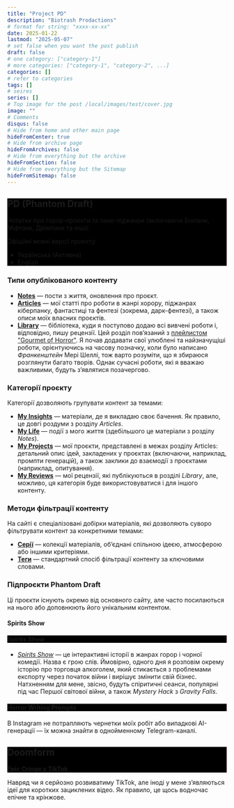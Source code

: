 ```yaml
---
title: "Project PD"
description: "Biotrash Prodactions"
# format for string: "xxxx-xx-xx"
date: 2025-01-22
lastmod: "2025-05-07"
# set false when you want the post publish
draft: false
# one category: ["category-1"]
# more categories: ["category-1", "category-2", ...]
categories: []
# refer to categories
tags: []
# seires
series: []
# Top image for the post /local/images/test/cover.jpg
image: ""
# Comments
disqus: false
# Hide from home and other main page
hideFromCenter: true
# Hide from archive page
hideFromArchives: false
# Hide from everything but the archive
hideFromSection: false
# Hide from everything but the Sitemap
hideFromSitemap: false
---
```

<div class="castration cover p_relative atcCentral" style="background-image: linear-gradient(black, black), url(/img/cover/default.jpg); background-blend-mode: saturation; background-position-y: 30% !important;">
	<div class="t_center castration base_width p_relative">
		<h2>PD (Phantom Draft)</h2>
		<p>Нотатки про горор-проєкти та панк-піджанри (включаючи Біопанк, Міфпанк, Дрімпанк та інші).</p>
		<p>Офіційні мовні версії проєкту:</p>
		<ul>
			<li>
				Українська (Активна)
			</li>
			<li><a href="/">
				English
			</a></li>
		</ul>
	</div>
</div>

### Типи опублікованого контенту

- <a href="/uk/posts/" target="_blank"><strong>Notes</strong></a> — пости з життя, оновлення про проєкт.
- <a href="/uk/articles/" target="_blank"><strong>Articles</strong></a> — мої статті про роботи в жанрі хорору, піджанрах кіберпанку, фантастиці та фентезі (зокрема, дарк-фентезі), а також описи моїх власних проєктів.
- <a href="/uk/library/" target="_blank"><strong>Library</strong></a> — бібліотека, куди я поступово додаю всі вивчені роботи і, відповідно, пишу рецензії. Цей розділ пов’язаний з <a href="https://youtube.com/playlist?list=PLRSQ_MvJCAAgfE99FrnjgDgLP6NG9AjGC&si=eZ79NL3seBIAhtdq" target="_blank">плейлистом "Gourmet of Horror"</a>. Я почав додавати свої улюблені та найзначущіші роботи, орієнтуючись на часову позначку, коли було написано *Франкенштейн* Мері Шеллі, тож варто розуміти, що я збираюся розглянути багато творів. Однак сучасні роботи, які я вважаю важливими, будуть з’являтися позачергово.

### Категорії проєкту

Категорії дозволяють групувати контент за темами:

- <a href="/uk/categories/my-insights/" target="_blank"><strong>My Insights</strong></a> — матеріали, де я викладаю своє бачення. Як правило, це довгі роздуми з розділу *Articles*.
- <a href="/uk/categories/my-life/" target="_blank"><strong>My Life</strong></a> — події з мого життя (здебільшого це матеріали з розділу *Notes*).
- <a href="/uk/categories/my-projects/" target="_blank"><strong>My Projects</strong></a> — мої проєкти, представлені в межах розділу Articles: детальний опис ідей, закладених у проєктах (включаючи, наприклад, промпти генерацій), а також заклики до взаємодії з проєктами (наприклад, опитування).
- <a href="/uk/categories/my-reviews/" target="_blank"><strong>My Reviews</strong></a> — мої рецензії, які публікуються в розділі *Library*, але, можливо, ця категорія буде використовуватися і для іншого контенту.

### Методи фільтрації контенту

На сайті є спеціалізовані добірки матеріалів, які дозволяють суворо фільтрувати контент за конкретними темами:

- <a href="/uk/series/" target="_blank"><strong>Серії</strong></a> — колекції матеріалів, об’єднані спільною ідеєю, атмосферою або іншими критеріями.
- <a href="/uk/tags/" target="_blank"><strong>Теги</strong></a> — стандартний спосіб фільтрації контенту за ключовими словами.

### Підпроєкти Phantom Draft

Ці проєкти існують окремо від основного сайту, але часто посилаються на нього або доповнюють його унікальним контентом.

#### Spirits Show

<div class="castration cover p_relative atcCentral" style="background-image: linear-gradient(black, black), url(); background-blend-mode: saturation; background-position-y: 30% !important;">
	<div class="t_center castration base_width p_relative">
		<h4>Spirits Show</h4>
		<p>
			<a title="YouTube" rel="nofollow" href="https://www.youtube.com/@spirits-show" target="_blank"><i class="fa fa-youtube-play" aria-hidden="true"></i></a>
		</p>
	</div>
</div>

- <a href="/uk/stories/" target="_blank">*Spirits Show*</a> — це інтерактивні історії в жанрах горор і чорної комедії. Назва є грою слів. Ймовірно, одного дня я розповім окрему історію про торговця алкоголем, який стикається з проблемами експорту через початок війни і вирішує змінити свій бізнес. Натхненням для мене, звісно, будуть спіритичні сеанси, популярні під час Першої світової війни, а також *Mystery Hack* з *Gravity Falls*.

<div class="castration cover p_relative atcCentral" style="background-image: linear-gradient(black, black), url(/uk/images/page/about-us/horrorprom.webp); background-blend-mode: saturation; background-position-y: 30% !important;">
	<div class="t_center castration base_width p_relative">
		<h4>Horror Writing Prompts</h4>
		<p>
			<a title="Instagram" rel="nofollow" href="https://www.instagram.com/horrorprom" target="_blank"><i class="fa fa-instagram" aria-hidden="true"></i></a>
			<a title="Telegram" rel="nofollow" href="https://t.me/horrorprom" target="_blank"><i class="fa fa-telegram" aria-hidden="true"></i></a>
		</p>
	</div>
</div>

В Instagram не потрапляють чернетки моїх робіт або випадкові AI-генерації — їх можна знайти в однойменному Telegram-каналі.

<div class="castration cover p_relative atcCentral" style="background-image: linear-gradient(black, black), url(/uk/images/page/about-us/doomform.webp); background-blend-mode: saturation; background-position-y: 30% !important;">
	<div class="t_center castration base_width p_relative">
		<h2>Doomform</h2>
		<p><a href="" target="_blank"><strong>Epic Cringe у TikTok</strong></a></p>
	</div>
</div>

Навряд чи я серйозно розвиватиму TikTok, але іноді у мене з’являються ідеї для коротких зациклених відео. Як правило, це щось водночас епічне та крінжове.
<!--more-->